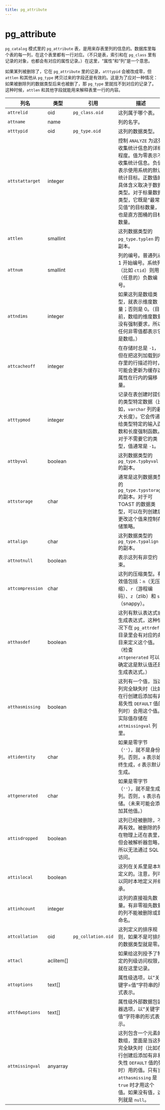 ```yaml
---
title: pg_attribute
---
```


# pg_attribute

`pg_catalog` 模式里的 `pg_attribute` 表，是用来存表里列的信息的。数据库里每个表的每一列，在这个表里都有一行对应。（不只是表，索引和在 `pg_class` 里有记录的对象，也都会有对应的属性记录。）在这里，“属性”和“列”是一个意思。

如果某列被删除了，它在 `pg_attribute` 里的记录，`atttypid` 会被改成零，但 `attlen` 和其他从 `pg_type` 拷贝过来的字段还是有效的。这是为了应对一种情况：如果被删除列的数据类型后来也被删了，那 `pg_type` 里就找不到对应的记录了。这种时候，`attlen` 和其他字段就能用来解释表里一行的内容。

| 列名          | 类型       | 引用                  | 描述                     |
|---------------|------------|-----------------------|--------------------------|
| `attrelid`    | oid        | `pg_class.oid`        | 这列属于哪个表。         |
| `attname`     | name       |                       | 列的名字。               |
| `atttypid`    | oid        | `pg_type.oid`         | 这列的数据类型。         |
| `attstattarget` | integer   |                       | 控制 `ANALYZE` 为这列收集统计信息的详细程度。值为零表示不收集统计信息。负值表示使用系统的默认统计目标。正数值的具体含义取决于数据类型。对于标量数据类型，它既是“最常见值”的目标数量，也是直方图桶的目标数量。 |
| `attlen`      | smallint   |                       | 这列数据类型的 `pg_type.typlen` 的副本。 |
| `attnum`      | smallint   |                       | 列的编号。普通列从 1 开始编号。系统列（比如 `ctid`）则用（任意的）负数编号。 |
| `attndims`    | integer    |                       | 如果这列是数组类型，就表示维度数量；否则是 0。（目前，数组的维度数量没有强制要求，所以任何非零值都表示它是数组。） |
| `attcacheoff` | integer    |                       | 在存储时总是 `-1`，但在把这列加载到内存里的行描述符时，可能会更新为缓存这属性在行内的偏移量。 |
| `atttypmod`   | integer    |                       | 记录在表创建时提供的类型特定数据（比如，`varchar` 列的最大长度）。它会传递给类型特定的输入函数和长度强制函数。对于不需要它的类型，值通常是 `-1`。 |
| `attbyval`    | boolean    |                       | 这列数据类型的 `pg_type.typbyval` 的副本。 |
| `attstorage`  | char       |                       | 通常是这列数据类型的 `pg_type.typstorage` 的副本。对于可 TOAST 的数据类型，可以在列创建后更改这个值来控制存储策略。 |
| `attalign`    | char       |                       | 这列数据类型的 `pg_type.typalign` 的副本。 |
| `attnotnull`  | boolean    |                       | 表示这列有非空约束。     |
| `attcompression` | char     |                       | 这列的压缩类型。有效值包括：`n`（无压缩）、`r`（游程编码）、`z`（zlib）和 `s`（snappy）。 |
| `atthasdef`   | boolean    |                       | 这列有默认表达式或生成表达式，这种情况下在 `pg_attrdef` 目录里会有对应的条目来定义这个值。（检查 `attgenerated` 可以确定这是默认值还是生成表达式。） |
| `atthasmissing` | boolean  |                       | 这列有一个值，当这列完全缺失时（比如在行创建后添加有非易失性 `DEFAULT` 值的列时）会用这个值。实际值存储在 `attmissingval` 列里。 |
| `attidentity` | char       |                       | 如果是零字节（`''`），就不是身份列。否则，`a` 表示始终生成，`d` 表示默认生成。 |
| `attgenerated` | char      |                       | 如果是零字节（`''`），就不是生成列。否则，`s` 表示存储。（未来可能会添加其他值。） |
| `attisdropped` | boolean   |                       | 这列已经被删除，不再有效。被删除的列在物理上还在表里，但会被解析器忽略，所以无法通过 SQL 访问。 |
| `attislocal`  | boolean    |                       | 这列在关系里是本地定义的。注意，列可以同时本地定义并继承。 |
| `attinhcount` | integer    |                       | 这列的直接祖先数量。有非零祖先数量的列不能被删除或重命名。 |
| `attcollation` | oid       | `pg_collation.oid`    | 这列定义的排序规则，如果不是可排序的数据类型就是零。 |
| `attacl`      | aclitem[]  |                       | 如果给这列授予了特定的列级访问权限，就在这里记录。 |
| `attoptions`  | text[]     |                       | 属性级选项，以“关键字=值”字符串的形式表示。 |
| `attfdwoptions` | text[]    |                       | 属性级外部数据包装器选项，以“关键字=值”字符串的形式表示。 |
| `attmissingval` | anyarray  |                       | 这列包含一个元素的数组，里面是当这列完全缺失时（比如在行创建后添加有非易失性 `DEFAULT` 值的列时）用的值。只有当 `atthasmissing` 是 `true` 时才用这个值。如果没有值，这列就是 `null`。 |
